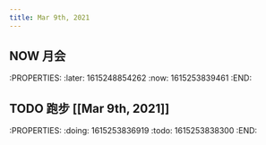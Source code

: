 ```yaml
---
title: Mar 9th, 2021
---
```


## NOW 月会
:PROPERTIES:
:later: 1615248854262
:now: 1615253839461
:END:
## TODO 跑步 [[Mar 9th, 2021]]
:PROPERTIES:
:doing: 1615253836919
:todo: 1615253838300
:END:
##
##
